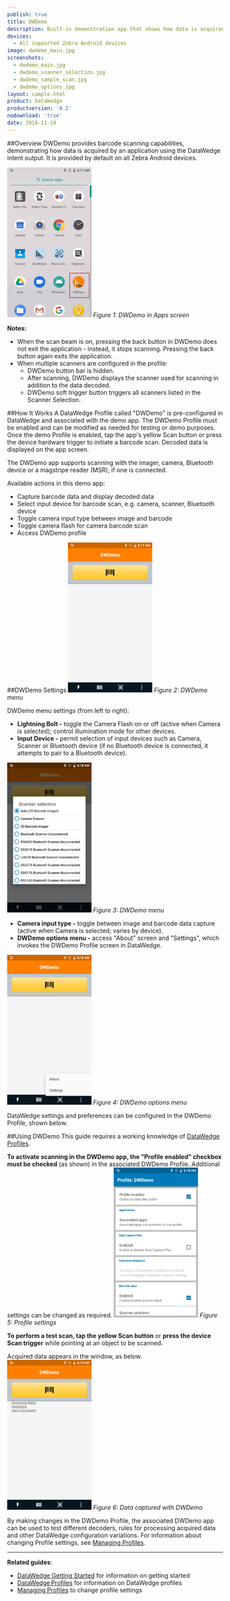 ```yaml
---
publish: true
title: DWDemo
description: Built-in demonstration app that shows how data is acquired by using the DataWedge intent output. 
devices:
  - All supported Zebra Android devices
image: dwdemo_main.jpg
screenshots:
  - dwdemo_main.jpg
  - dwdemo_scanner_selection.jpg
  - dwdemo_sample_scan.jpg
  - dwdemo_options.jpg
layout: sample.html
product: DataWedge
productversion: '8.2'
nodownload: 'true'
date: 2018-11-10
---
```


##Overview 
DWDemo provides barcode scanning capabilities, demonstrating how data is acquired by an application using the DataWedge intent output. It is provided by default on all Zebra Android devices.

<img style="height:350px" src="dwdemo_launcher.jpg"/>
<i>Figure 1: DWDemo in Apps screen</i>

**Notes:**
* When the scan beam is on, pressing the back button in DWDemo does not exit the application - instead, it stops scanning. Pressing the back button again exits the application.
* When multiple scanners are configured in the profile:
    * DWDemo button bar is hidden.
    * After scanning, DWDemo displays the scanner used for scanning in addition to the data decoded.
    * DWDemo soft trigger button triggers all scanners listed in the Scanner Selection.


##How It Works
A DataWedge Profile called "DWDemo" is pre-configured in DataWedge and associated with the demo app. The DWDemo Profile must be enabled and can be modified as needed for testing or demo purposes. Once the demo Profile is enabled, tap the app's yellow Scan button or press the device hardware trigger to initiate a barcode scan.  Decoded data is displayed on the app screen. 

The DWDemo app supports scanning with the imager, camera, Bluetooth device or a magstripe reader (MSR), if one is connected.

Available actions in this demo app: 
* Capture barcode data and display decoded data
* Select input device for barcode scan, e.g. camera, scanner, Bluetooth device
* Toggle camera input type between image and barcode
* Toggle camera flash for camera barcode scan
* Access DWDemo profile

##DWDemo Settings
<img style="height:350px" src="dwdemo_main.jpg"/>
<i>Figure 2: DWDemo menu</i>

DWDemo menu settings (from left to right):
* **Lightning Bolt -** toggle the Camera Flash on or off (active when Camera is selected); control illumination mode for other devices. 
* **Input Device -** permit selection of input devices such as Camera, Scanner or Bluetooth device (if no Bluetooth device is connected, it attempts to pair to a Bluetooth device). 

<img style="height:350px" src="dwdemo_scanner_selection.jpg"/>
<i>Figure 3: DWDemo menu</i>

* **Camera input type -** toggle between image and barcode data capture (active when Camera is selected; varies by device).
* **DWDemo options menu -** access "About" screen and "Settings", which invokes the DWDemo Profile screen in DataWedge.

<img style="height:350px" src="dwdemo_options.jpg"/>
<i>Figure 4: DWDemo options menu</i>

DataWedge settings and preferences can be configured in the DWDemo Profile, shown below. 

##Using DWDemo
This guide requires a working knowledge of [DataWedge Profiles](../../profiles). 

<b>To activate scanning in the DWDemo app, the "Profile enabled" checkbox must be checked</b> (as shown) in the associated DWDemo Profile. Additional settings can be changed as required. 
<img style="height:350px" src="dwdemo_profile.jpg"/>
<i>Figure 5: Profile settings</i>

**To perform a test scan, tap the yellow Scan button** or **press the device Scan trigger** while pointing at an object to be scanned. 

Acquired data appears in the window, as below.
<img style="height:350px" src="dwdemo_sample_scan.jpg"/>
<i>Figure 6: Data captured with DWDemo</i>

By making changes in the DWDemo Profile, the associated DWDemo app can be used to test different decoders, rules for processing acquired data and other DataWedge configuration variations. For information about changing Profile settings, see [Managing Profiles](../../createprofile).  
  





-----

**Related guides**:

* [DataWedge Getting Started](../../profiles) for information on getting started
* [DataWedge Profiles](../../profiles) for information on DataWedge profiles 
* [Managing Profiles](../../createprofile) to change profile settings




